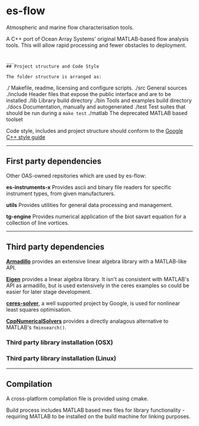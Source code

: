 # es-flow

Atmospheric and marine flow characterisation tools.

A C++ port of Ocean Array Systems' original MATLAB-based flow analysis tools. This will allow rapid processing and fewer obstacles to deployment.

```

___
## Project structure and Code Style

The folder structure is arranged as:
```
./         Makefile, readme, licensing and configure scripts.
./src      General sources
./include  Header files that expose the public interface and are to be installed
./lib      Library build directory
./bin      Tools and examples build directory
./docs	   Documentation, manually and autogenerated
./test     Test suites that should be run during a `make test`
./matlab   The deprecated MATLAB based toolset

Code style, includes and project structure should conform to the [Google C++ style guide](https://google.github.io/styleguide/cppguide.html) 

___
## First party dependencies

Other OAS-owned repsitories which are used by es-flow:

**es-instruments-x** Provides ascii and binary file readers for specific instrument types, from given manufacturers.

**utils** Provides utilities for general data processing and management.

**tg-engine** Provides numerical application of the biot savart equation for a collection of line vortices.

___
## Third party dependencies
 
[**Armadillo**](http://arma.sourceforge.net) provides an extensive linear algebra library with a MATLAB-like API.

[**Eigen**](http://eigen.tuxfamily.org/) provides a linear algebra library. It isn't as consistent with MATLAB's API as armadillo, but is used extensively in the ceres examples so could be easier for later stage development.

[**ceres-solver**](http://ceres-solver.org/index.html#), a well supported project by Google, is used for nonlinear least squares optimisation.

[**CppNumericalSolvers**](https://github.com/PatWie/CppNumericalSolvers) provides a directly analagous alternative to MATLAB's `fminsearch()`.

### Third party library installation (OSX)

### Third party library installation (Linux)

___
## Compilation

A cross-platform compilation file is provided using cmake.

Build process includes MATLAB based mex files for library functionality - requiring MATLAB to be installed on the build machine for linking purposes.

